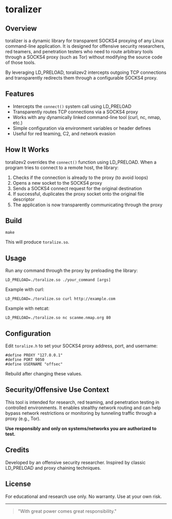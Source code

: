 # toralizer

## Overview

toralizer is a dynamic library for transparent SOCKS4 proxying of any Linux command-line application. It is designed for offensive security researchers, red teamers, and penetration testers who need to route arbitrary tools through a SOCKS4 proxy (such as Tor) without modifying the source code of those tools.

By leveraging LD_PRELOAD, toralizev2 intercepts outgoing TCP connections and transparently redirects them through a configurable SOCKS4 proxy.

## Features

- Intercepts the `connect()` system call using LD_PRELOAD
- Transparently routes TCP connections via a SOCKS4 proxy
- Works with any dynamically linked command-line tool (curl, nc, nmap, etc.)
- Simple configuration via environment variables or header defines
- Useful for red teaming, C2, and network evasion

## How It Works

toralizev2 overrides the `connect()` function using LD_PRELOAD. When a program tries to connect to a remote host, the library:

1. Checks if the connection is already to the proxy (to avoid loops)
2. Opens a new socket to the SOCKS4 proxy
3. Sends a SOCKS4 connect request for the original destination
4. If successful, duplicates the proxy socket onto the original file descriptor
5. The application is now transparently communicating through the proxy

## Build

```
make
```

This will produce `toralize.so`.

## Usage

Run any command through the proxy by preloading the library:

```
LD_PRELOAD=./toralize.so ./your_command [args]
```

Example with curl:

```
LD_PRELOAD=./toralize.so curl http://example.com
```

Example with netcat:

```
LD_PRELOAD=./toralize.so nc scanme.nmap.org 80
```

## Configuration

Edit `toralize.h` to set your SOCKS4 proxy address, port, and username:

```
#define PROXY "127.0.0.1"
#define PORT 9050
#define USERNAME "offsec"
```

Rebuild after changing these values.

## Security/Offensive Use Context

This tool is intended for research, red teaming, and penetration testing in controlled environments. It enables stealthy network routing and can help bypass network restrictions or monitoring by tunneling traffic through a proxy (e.g., Tor).

**Use responsibly and only on systems/networks you are authorized to test.**

## Credits

Developed by an offensive security researcher. Inspired by classic LD_PRELOAD and proxy chaining techniques.

## License

For educational and research use only. No warranty. Use at your own risk.

---

> "With great power comes great responsibility."

